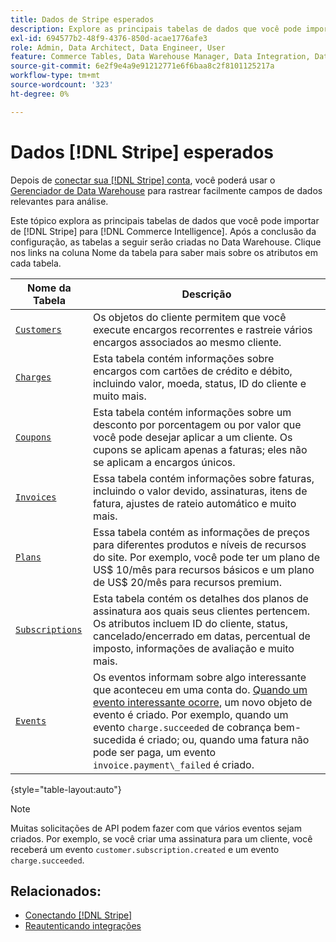 ```yaml
---
title: Dados de Stripe esperados
description: Explore as principais tabelas de dados que você pode importar do Stripe para o Commerce Intelligence.
exl-id: 694577b2-48f9-4376-850d-acae1776afe3
role: Admin, Data Architect, Data Engineer, User
feature: Commerce Tables, Data Warehouse Manager, Data Integration, Data Import/Export
source-git-commit: 6e2f9e4a9e91212771e6f6baa8c2f8101125217a
workflow-type: tm+mt
source-wordcount: '323'
ht-degree: 0%

---
```


# Dados [!DNL Stripe] esperados

Depois de [conectar sua [!DNL Stripe] conta](../integrations/stripe.md), você poderá usar o [Gerenciador de Data Warehouse](../../../data-analyst/data-warehouse-mgr/tour-dwm.md) para rastrear facilmente campos de dados relevantes para análise.

Este tópico explora as principais tabelas de dados que você pode importar de [!DNL Stripe] para [!DNL Commerce Intelligence]. Após a conclusão da configuração, as tabelas a seguir serão criadas no Data Warehouse. Clique nos links na coluna Nome da tabela para saber mais sobre os atributos em cada tabela.

| **Nome da Tabela** | **Descrição** |
|-----|-----|
| [`Customers`](https://stripe.com/docs/sources/customers) | Os objetos do cliente permitem que você execute encargos recorrentes e rastreie vários encargos associados ao mesmo cliente. |
| [`Charges`](https://stripe.com/docs/payments/payment-intents/migration/charges) | Esta tabela contém informações sobre encargos com cartões de crédito e débito, incluindo valor, moeda, status, ID do cliente e muito mais. |
| [`Coupons`](https://stripe.com/docs/api/coupons/object) | Esta tabela contém informações sobre um desconto por porcentagem ou por valor que você pode desejar aplicar a um cliente. Os cupons se aplicam apenas a faturas; eles não se aplicam a encargos únicos. |
| [`Invoices`](https://stripe.com/docs/billing/migration/invoice-states) | Essa tabela contém informações sobre faturas, incluindo o valor devido, assinaturas, itens de fatura, ajustes de rateio automático e muito mais. |
| [`Plans`](https://stripe.com/docs/api/plans/object) | Essa tabela contém as informações de preços para diferentes produtos e níveis de recursos do site. Por exemplo, você pode ter um plano de US$ 10/mês para recursos básicos e um plano de US$ 20/mês para recursos premium. |
| [`Subscriptions`](https://stripe.com/docs/api/subscriptions/object) | Esta tabela contém os detalhes dos planos de assinatura aos quais seus clientes pertencem. Os atributos incluem ID do cliente, status, cancelado/encerrado em datas, percentual de imposto, informações de avaliação e muito mais. |
| [`Events`](https://stripe.com/docs/development/dashboard/events) | Os eventos informam sobre algo interessante que aconteceu em uma conta do. [Quando um evento interessante ocorre](https://stripe.com/docs/api/events/types), um novo objeto de evento é criado. Por exemplo, quando um evento `charge.succeeded` de cobrança bem-sucedida é criado; ou, quando uma fatura não pode ser paga, um evento `invoice.payment\_failed` é criado. |

{style="table-layout:auto"}

>[!NOTE]
>
>Muitas solicitações de API podem fazer com que vários eventos sejam criados. Por exemplo, se você criar uma assinatura para um cliente, você receberá um evento `customer.subscription.created` e um evento `charge.succeeded`.

## Relacionados:

* [Conectando [!DNL Stripe]](../integrations/stripe.md)
* [Reautenticando integrações](https://experienceleague.adobe.com/docs/commerce-knowledge-base/kb/how-to/mbi-reauthenticating-integrations.html)

